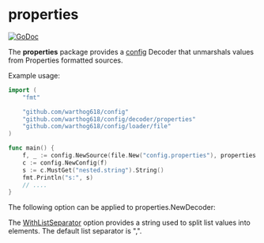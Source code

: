 # properties

[![GoDoc](https://godoc.org/github.com/warthog618/config/decoder/properties/sar?status.svg)](https://godoc.org/github.com/warthog618/config/decoder/properties)

The **properties** package provides a [config](https://github.com/warthog618/config) Decoder that unmarshals values from Properties formatted sources.

Example usage:

```go
import (
    "fmt"

    "github.com/warthog618/config"
    "github.com/warthog618/config/decoder/properties"
    "github.com/warthog618/config/loader/file"
)

func main() {
    f, _ := config.NewSource(file.New("config.properties"), properties.NewDecoder())
    c := config.NewConfig(f)
    s := c.MustGet("nested.string").String()
    fmt.Println("s:", s)
    // ....
}

```

The following option can be applied to properties.NewDecoder:

The [WithListSeparator](https://godoc.org/github.com/warthog618/config/decoder/properties#WithListSeparator) option provides a string used to split list values into elements.  The default list separator is ",".